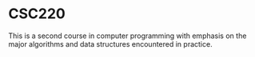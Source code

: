 # CSC220
This is a second course in computer programming with emphasis on the major algorithms and data structures encountered in practice.
